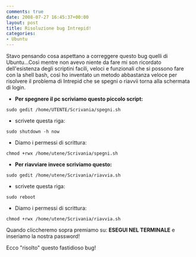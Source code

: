 ```yaml
---
comments: true
date: 2008-07-27 16:45:37+00:00
layout: post
title: Risoluzione bug Intrepid!
categories:
- Ubuntu
---
```


Stavo pensando cosa aspettano a correggere questo bug quelli di Ubuntu...Così mentre non avevo niente da fare mi son ricordato dell'esistenza degli scriptini facili, veloci e funzionali che si possono fare con la shell bash, così ho inventato un metodo abbastanza veloce per risolvere il problema di Intrepid che se spegni o riavvii torna alla schermata di login.



	
  * **Per spegnere il pc scriviamo questo piccolo script:**


`sudo gedit /home/UTENTE/Scrivania/spegni.sh`



	
  * scrivete questa riga:


`sudo shutdown -h now`



	
  * Diamo i permessi di scrittura:


`chmod +rwx /home/utene/Scrivania/spegni.sh`



	
  * **Per riavviare invece scriviamo questo:**


`sudo gedit /home/utene/Scrivania/riavvia.sh`



	
  * scrivete questa riga:


`sudo reboot`



	
  * Diamo i permessi di scrittura:


`chmod +rwx /home/utene/Scrivania/riavvia.sh`

Quando cliccheremo sopra premiamo su: **ESEGUI NEL TERMINALE** e inseriamo la nostra password!

Ecco "risolto" questo fastidioso bug!
